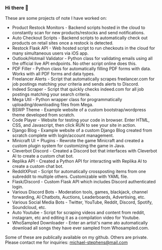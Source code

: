 ### Hi there 👋
These are some projects of note I have worked on:
- Product Restock Monitors - Backend scripts hosted in the cloud to constantly scan for new products/restocks and send notifications.
- Auto Checkout Scripts - Backend scripts to automatically check out products on retail sites once a restock is detected.
- Restock Flask API - Web hosted script to run checkouts in the cloud for many simultaneous users via iOS app.
- Outlook/Hotmail Validator - Python class for validating emails using all the official live API endpoints. No other script online does this.
- PDF Filler - Python class for automatically filling PDF forms with data. Works with all PDF forms and data types.
- Freelancer Alerts - Script that automatically scrapes freelancer.com for job postings matching your criteria and sends alerts to Discord.
- Indeed Scraper - Script that quickly checks indeed.com for all job postings matching your search criteria.
- Mega Util - Python wrapper class for programmatically uploading/downloading files from Mega.
- BSWP Theme - Example website of a custom bootstrap/wordpress theme developed from scratch.
- Code Player - Website for testing your code in browser. Enter HTML, CSS, and Javascript, then click RUN to see your site in action.
- Django Blog - Example website of a custom Django Blog created from scratch complete with login/account management.
- Minicraft UI + Plugins - Rewrote the game Minicraft and created a custom plugin system for customizing the game in Java.
- Cleverbot Discord - Created a Discord bot that interfaces with Cleverbot AI to create a custom chat bot.
- Replika API - Created a Python API for interacting with Replika AI to create a custom chat bot.
- RedditXPost - Script for automatically crossposting items from one subreddit to multiple others. Customizable with YAML file.
- Flask/Discord - Custom Flask API which includes Discord authenticated login.
- Various Discord Bots - Moderation tools, games, blackjack, channel forwarding, AI Chatbots, Auctions, Leaderboards, Advertising, etc.
- Various Social Media Bots - Twitter, YouTube, Reddit, Discord, Spotify, Soundcloud, etc.
- Auto Youtube - Script for scraping videos and content from reddit, instagram, etc and editing it as a compilation video for Youtube.
- WhoSampled Downloader - Enter an artist's name ato automatically download all songs they have ever sampled from Whosampled.com.

Some of these are publically available on my github. Others are private. Please contact me for inquiries: michael-stephens@mail.com
